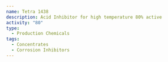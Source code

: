 ```yaml
---
name: Tetra 1438
description: Acid Inhibitor for high temperature 80% active
activity: "80"
type:
  - Production Chemicals
tags:
  - Concentrates
  - Corrosion Inhibitors
---
```

